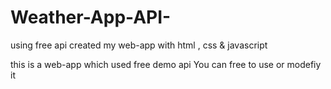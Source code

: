 # Weather-App-API-
using free api created my web-app with html , css  &amp; javascript


this is a web-app which used free demo api 
You can free to use or modefiy it
